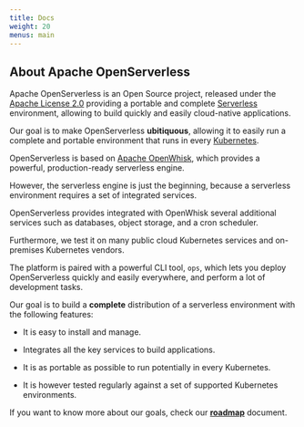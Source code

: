 ```yaml
---
title: Docs
weight: 20
menus: main
---
```

## About Apache OpenServerless

Apache OpenServerless is an Open Source project, released under the
[Apache License
2.0](https://github.com/apache/openserverless/blob/main/LICENSE)
providing a portable and complete
[Serverless](https://martinfowler.com/articles/serverless.html) 
environment, allowing to build quickly and easily cloud-native
applications.

Our goal is to make OpenServerless **ubitiquous**, allowing it to easily
run a complete and portable environment that runs in every
[Kubernetes](https://kubernetes.io/).

OpenServerless is based on [Apache
OpenWhisk](https://openwhisk.apache.org), which provides a powerful,
production-ready serverless engine.

However, the serverless engine is just the beginning, because a
serverless environment requires a set of integrated services.

OpenServerless provides integrated with OpenWhisk several additional
services such as databases, object storage, and a cron scheduler.

Furthermore, we test it on many public cloud Kubernetes services and
on-premises Kubernetes vendors.

The platform is paired with a powerful CLI tool, `ops`, which lets you
deploy OpenServerless quickly and easily everywhere, and perform a lot
of development tasks.

Our goal is to build a **complete** distribution of a serverless
environment with the following features:

- It is easy to install and manage.

- Integrates all the key services to build applications.

- It is as portable as possible to run potentially in every
    Kubernetes.

- It is however tested regularly against a set of supported Kubernetes
    environments.

If you want to know more about our goals, check our
[**roadmap**](https://github.com/nuvolaris/nuvolaris/blob/main/docs/ROADMAP.md)
document.

